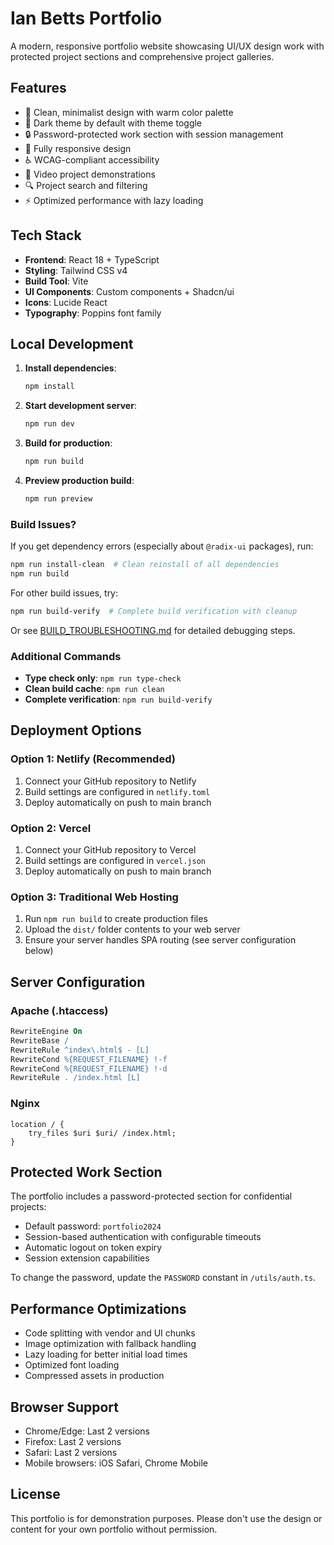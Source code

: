 # Ian Betts Portfolio

A modern, responsive portfolio website showcasing UI/UX design work with protected project sections and comprehensive project galleries.

## Features

- 🎨 Clean, minimalist design with warm color palette
- 🌙 Dark theme by default with theme toggle
- 🔒 Password-protected work section with session management
- 📱 Fully responsive design
- ♿ WCAG-compliant accessibility
- 🎥 Video project demonstrations
- 🔍 Project search and filtering
- ⚡ Optimized performance with lazy loading

## Tech Stack

- **Frontend**: React 18 + TypeScript
- **Styling**: Tailwind CSS v4
- **Build Tool**: Vite
- **UI Components**: Custom components + Shadcn/ui
- **Icons**: Lucide React
- **Typography**: Poppins font family

## Local Development

1. **Install dependencies**:
   ```bash
   npm install
   ```

2. **Start development server**:
   ```bash
   npm run dev
   ```

3. **Build for production**:
   ```bash
   npm run build
   ```

4. **Preview production build**:
   ```bash
   npm run preview
   ```

### Build Issues?

If you get dependency errors (especially about `@radix-ui` packages), run:

```bash
npm run install-clean  # Clean reinstall of all dependencies
npm run build
```

For other build issues, try:
```bash
npm run build-verify  # Complete build verification with cleanup
```

Or see [BUILD_TROUBLESHOOTING.md](./BUILD_TROUBLESHOOTING.md) for detailed debugging steps.

### Additional Commands

- **Type check only**: `npm run type-check`
- **Clean build cache**: `npm run clean`
- **Complete verification**: `npm run build-verify`

## Deployment Options

### Option 1: Netlify (Recommended)
1. Connect your GitHub repository to Netlify
2. Build settings are configured in `netlify.toml`
3. Deploy automatically on push to main branch

### Option 2: Vercel
1. Connect your GitHub repository to Vercel
2. Build settings are configured in `vercel.json`
3. Deploy automatically on push to main branch

### Option 3: Traditional Web Hosting
1. Run `npm run build` to create production files
2. Upload the `dist/` folder contents to your web server
3. Ensure your server handles SPA routing (see server configuration below)

## Server Configuration

### Apache (.htaccess)
```apache
RewriteEngine On
RewriteBase /
RewriteRule ^index\.html$ - [L]
RewriteCond %{REQUEST_FILENAME} !-f
RewriteCond %{REQUEST_FILENAME} !-d
RewriteRule . /index.html [L]
```

### Nginx
```nginx
location / {
    try_files $uri $uri/ /index.html;
}
```

## Protected Work Section

The portfolio includes a password-protected section for confidential projects:
- Default password: `portfolio2024`
- Session-based authentication with configurable timeouts
- Automatic logout on token expiry
- Session extension capabilities

To change the password, update the `PASSWORD` constant in `/utils/auth.ts`.

## Performance Optimizations

- Code splitting with vendor and UI chunks
- Image optimization with fallback handling
- Lazy loading for better initial load times
- Optimized font loading
- Compressed assets in production

## Browser Support

- Chrome/Edge: Last 2 versions
- Firefox: Last 2 versions
- Safari: Last 2 versions
- Mobile browsers: iOS Safari, Chrome Mobile

## License

This portfolio is for demonstration purposes. Please don't use the design or content for your own portfolio without permission.